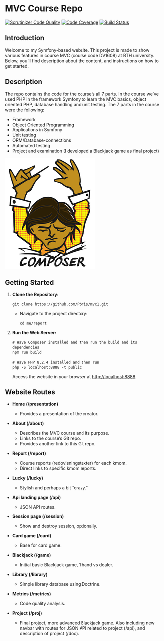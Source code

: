 # MVC Course Repo

[![Scrutinizer Code Quality](https://scrutinizer-ci.com/g/Pbris/mvc1/badges/quality-score.png?b=main)](https://scrutinizer-ci.com/g/Pbris/mvc1/?branch=main)
[![Code Coverage](https://scrutinizer-ci.com/g/Pbris/mvc1/badges/coverage.png?b=main)](https://scrutinizer-ci.com/g/Pbris/mvc1/?branch=main)
[![Build Status](https://scrutinizer-ci.com/g/Pbris/mvc1/badges/build.png?b=main)](https://scrutinizer-ci.com/g/Pbris/mvc1/build-status/main)
## Introduction
Welcome to my Symfony-based website. This project is made to show various features in course MVC (course code DV1608) at BTH university. Below, you’ll find description about the content, and instructions on how to get started.

## Description
The repo contains the code for the course’s all 7 parts. In the course we’ve used PHP in the framework Symfony to learn the MVC basics, object oriented PHP, database handling and unit testing. The 7 parts in the course were the following:

- Framework
- Object Oriented Programming
- Applications in Symfony
- Unit testing
- ORM/Database-connections
- Automated testing
- Project and examination (I developed a Blackjack game as final project)

![Composer](public/img/logo-composer-transparent5.png)

## Getting Started
1. **Clone the Repository:**
    ```
    git clone https://github.com/Pbris/mvc1.git
    ```
   - Navigate to the project directory:
     ```
     cd me/report
     ```

2. **Run the Web Server:**
    ```
    # Have Composer installed and then run the build and its dependencies
    npm run build

    # Have PHP 8.2.4 installed and then run
    php -S localhost:8888 -t public
    ```
   Access the website in your browser at [http://localhost:8888](http://localhost:8888).


## Website Routes
- **Home (/presentation)**
  - Provides a presentation of the creator.

- **About (/about)**
  - Describes the MVC course and its purpose.
  - Links to the course’s Git repo.
  - Provides another link to this Git repo.

- **Report (/report)**
  - Course reports (redovisningstexter) for each kmom.
  - Direct links to specific kmom reports.

- **Lucky (/lucky)**
  - Stylish and perhaps a bit “crazy.”

- **Api landing page (/api)**
  - JSON API routes.

- **Session page (/session)**
  - Show and destroy session, optionally.

- **Card game (/card)**
  - Base for card game.

- **Blackjack (/game)**
  - Initial basic Blackjack game, 1 hand vs dealer.

- **Library (/library)**
  - Simple library database using Doctrine.


- **Metrics (/metrics)**
  - Code quality analysis.

- **Project (/proj)**
  - Final project, more advanced Blackjack game. Also including new navbar with routes for JSON API related to project (/api), and description of project (/doc).
